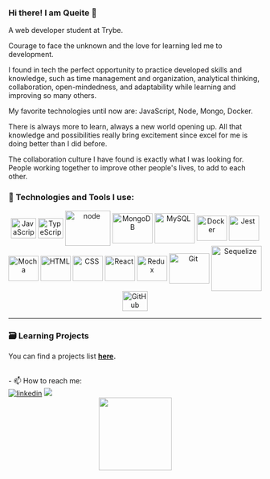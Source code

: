

### Hi there! I am Queite 👋
A web developer student at Trybe.

Courage to face the unknown and the love for learning led me to development.

I found in tech the perfect opportunity to practice developed skills and knowledge, such as time management and organization, analytical thinking, collaboration, open-mindedness, and adaptability while learning and improving so many others.

My favorite technologies until now are: JavaScript, Node, Mongo, Docker.

There is always more to learn, always a new world opening up. All that knowledge and possibilities really bring excitement since excel for me is doing better than I did before.

The collaboration culture I have found is exactly what I was looking for. People working together to improve other people's lives, to add to each other.

  ### :wrench: Technologies and Tools I use:
<div align="center">
  <img align="center" alt="JavaScript" height="40" width="50" src="https://cdn.jsdelivr.net/gh/devicons/devicon/icons/javascript/javascript-plain.svg" />
  <img align="center" alt="TypeScript" height="40" width="50" src="https://cdn.jsdelivr.net/gh/devicons/devicon/icons/typescript/typescript-original.svg" />
  <img align="center" alt="node" height="70" width="90" src="https://cdn.jsdelivr.net/gh/devicons/devicon/icons/nodejs/nodejs-original-wordmark.svg" />
  <img align="center" alt="MongoDB" height="60" width="80" src="https://cdn.jsdelivr.net/gh/devicons/devicon/icons/mongodb/mongodb-original-wordmark.svg" />
  <img align="center" alt="MySQL" height="60" width="80" src="https://cdn.jsdelivr.net/gh/devicons/devicon/icons/mysql/mysql-plain-wordmark.svg" />
  <img align="center" alt="Docker" height="50" width="60" src="https://cdn.jsdelivr.net/gh/devicons/devicon/icons/docker/docker-original-wordmark.svg" />
  <img align="center" alt="Jest" height="50" width="60" src="https://cdn.jsdelivr.net/gh/devicons/devicon/icons/jest/jest-plain.svg" />
  <img align="center" alt="Mocha" height="50" width="60" src="https://cdn.jsdelivr.net/gh/devicons/devicon/icons/mocha/mocha-plain.svg" />
  <img align="center" alt="HTML" height="50" width="60" src="https://cdn.jsdelivr.net/gh/devicons/devicon/icons/html5/html5-original-wordmark.svg" />
  <img align="center" alt="CSS" height="50" width="60" src="https://cdn.jsdelivr.net/gh/devicons/devicon/icons/css3/css3-original-wordmark.svg" />
  <img align="center" alt="React" height="50" width="60" src="https://cdn.jsdelivr.net/gh/devicons/devicon/icons/react/react-original-wordmark.svg" />
  <img align="center" alt="Redux" height="50" width="60" src="https://cdn.jsdelivr.net/gh/devicons/devicon/icons/redux/redux-original.svg" /> 
  <img align="center" alt="Git" height="60" width="80" src="https://cdn.jsdelivr.net/gh/devicons/devicon/icons/git/git-original-wordmark.svg" />
  <img align="center" alt="Sequelize" height="90" width="100" src="https://cdn.jsdelivr.net/gh/devicons/devicon/icons/sequelize/sequelize-original-wordmark.svg" />
  <img align="center" alt="GitHub" height="40" width="50" src="https://cdn.jsdelivr.net/gh/devicons/devicon/icons/github/github-original-wordmark.svg" />
</div>

----
### :card_file_box: Learning Projects
You can find a projects list **[here](https://github.com/queite/queite.github.io/tree/main/LearningProjects).**

<br>
  - 📫 How to reach me:
<div>
  <a href='https://www.linkedin.com/in/queitesc/' target="_blank"><img alt="linkedin" src="https://img.shields.io/badge/LinkedIn-0077B5?style=for-the-badge&logo=linkedin&logoColor=white" higth="13px"/></a>
  <a href = "mailto:queitesc@gmail.com"><img src="https://img.shields.io/badge/-Gmail-%23333?style=for-the-badge&logo=gmail&logoColor=white" target="_blank"></a>
</div>
<div align="center">
  <img height="145em" src="https://github-readme-stats.vercel.app/api/top-langs/?username=queite&layout=compact&langs_count=7&theme=radical"/>
</div>
<!--
**queite/queite** is a ✨ _special_ ✨ repository because its `README.md` (this file) appears on your GitHub profile.

Here are some ideas to get you started:

- 🔭 I’m currently working on ...
- 👯 I’m looking to collaborate on ...
- 🤔 I’m looking for help with ...
- 💬 Ask me about ...
- 📫 How to reach me: ...
- 😄 Pronouns: ...
- ⚡ Fun fact: ...
-->

